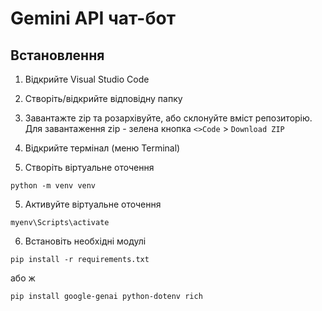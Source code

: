 # Gemini API чат-бот
## Встановлення
1. Відкрийте Visual Studio Code

2. Створіть/відкрийте відповідну папку
   
4. Завантажте zip та розархівуйте, або склонуйте вміст репозиторію.<br>
Для завантаження zip - зелена кнопка `<>Code` > `Download ZIP`

5. Відкрийте термінал (меню Terminal)

6. Створіть віртуальне оточення
```
python -m venv venv
```

5. Активуйте віртуальне оточення
```
myenv\Scripts\activate
```

6. Встановіть необхідні модулі<br>
```
pip install -r requirements.txt
```
або ж
``` 
pip install google-genai python-dotenv rich
```



    

